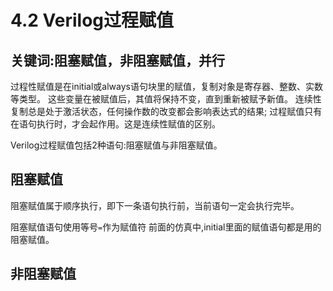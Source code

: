 # 4.2 Verilog过程赋值
## 关键词:阻塞赋值，非阻塞赋值，并行
过程性赋值是在initial或always语句块里的赋值，复制对象是寄存器、整数、实数等类型。
这些变量在被赋值后，其值将保持不变，直到重新被赋予新值。
连续性复制总是处于激活状态，任何操作数的改变都会影响表达式的结果;
过程赋值只有在语句执行时，才会起作用。这是连续性赋值的区别。

Verilog过程赋值包括2种语句:阻塞赋值与非阻塞赋值。

## 阻塞赋值
阻塞赋值属于顺序执行，即下一条语句执行前，当前语句一定会执行完毕。

阻塞赋值语句使用等号`=`作为赋值符
前面的仿真中,initial里面的赋值语句都是用的阻塞赋值。

## 非阻塞赋值